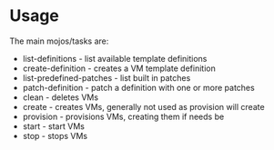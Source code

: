 Usage
===
The main mojos/tasks are:

* list-definitions - list available template definitions
* create-definition - creates a VM template definition
* list-predefined-patches - list built in patches
* patch-definition - patch a definition with one or more patches
* clean - deletes VMs
* create - creates VMs, generally not used as provision will create
* provision - provisions VMs, creating them if needs be
* start - start VMs
* stop - stops VMs


